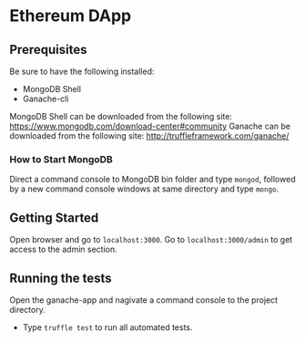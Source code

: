 # Ethereum DApp

## Prerequisites

Be sure to have the following installed:
- MongoDB Shell
- Ganache-cli

MongoDB Shell can be downloaded from the following site: https://www.mongodb.com/download-center#community
Ganache can be downloaded from the following site: http://truffleframework.com/ganache/

### How to Start MongoDB

Direct a command console to MongoDB bin folder and type ```mongod```, followed by a new command console windows at same directory and type ```mongo```.

## Getting Started

Open browser and go to ```localhost:3000```.
Go to ```localhost:3000/admin``` to get access to the admin section.

## Running the tests

Open the ganache-app and nagivate a command console to the project directory.
- Type  ```truffle test``` to run all automated tests. 
